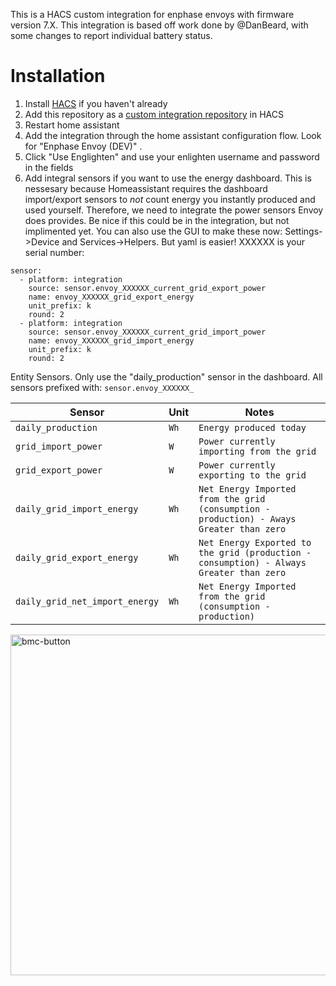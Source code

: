 This is a HACS custom integration for enphase envoys with firmware version 7.X. This integration is based off work done by @DanBeard, with some changes to report individual battery status.

# Installation

1. Install [HACS](https://hacs.xyz/) if you haven't already
2. Add this repository as a [custom integration repository](https://hacs.xyz/docs/faq/custom_repositories) in HACS
4. Restart home assistant
5. Add the integration through the home assistant configuration flow. Look for "Enphase Envoy (DEV)" .
6. Click "Use Englighten" and use your enlighten username and password in the fields
6. Add integral sensors if you want to use the energy dashboard. This is nessesary because Homeassistant requires the dashboard import/export sensors to *not* count energy you instantly produced and used yourself. Therefore, we need to integrate the power sensors Envoy does provides. Be nice if this could be in the integration, but not implimented yet. You can also use the GUI to make these now: Settings->Device and Services->Helpers. But yaml is easier! XXXXXX is your serial number:
```
sensor:
  - platform: integration
    source: sensor.envoy_XXXXXX_current_grid_export_power
    name: envoy_XXXXXX_grid_export_energy
    unit_prefix: k
    round: 2
  - platform: integration
    source: sensor.envoy_XXXXXX_current_grid_import_power
    name: envoy_XXXXXX_grid_import_energy
    unit_prefix: k
    round: 2
```

Entity Sensors. Only use the "daily_production" sensor in the dashboard. All sensors prefixed with: `sensor.envoy_XXXXXX_`

| Sensor | Unit | Notes |
| - | - | - |
| `daily_production` | `Wh` | `Energy produced today` |
| `grid_import_power` | `W` | `Power currently importing from the grid` |
| `grid_export_power` | `W` | `Power currently exporting to the grid` |
| `daily_grid_import_energy` | `Wh` | `Net Energy Imported from the grid (consumption - production) - Aways Greater than zero` |
| `daily_grid_export_energy` | `Wh` | `Net Energy Exported to the grid (production - consumption) - Always Greater than zero` |
| `daily_grid_net_import_energy` | `Wh` | `Net Energy Imported from the grid (consumption - production)` |


[<img width="545" alt="bmc-button" src="https://user-images.githubusercontent.com/1570176/180045360-d3f479c5-ad84-4483-b2b0-83820b1a8c63.png">](https://buymeacoffee.com/briancmpblL)
